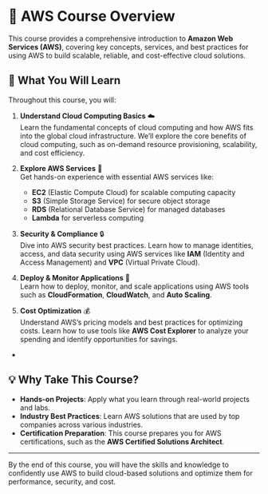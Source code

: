 # 🚀 AWS Course Overview

This course provides a comprehensive introduction to **Amazon Web Services (AWS)**, covering key concepts, services, and best practices for using AWS to build scalable, reliable, and cost-effective cloud solutions. 

## 🌟 What You Will Learn

Throughout this course, you will:

1. **Understand Cloud Computing Basics** ☁️  
   Learn the fundamental concepts of cloud computing and how AWS fits into the global cloud infrastructure. We’ll explore the core benefits of cloud computing, such as on-demand resource provisioning, scalability, and cost efficiency.

2. **Explore AWS Services** 🔧  
   Get hands-on experience with essential AWS services like:
   - **EC2** (Elastic Compute Cloud) for scalable computing capacity
   - **S3** (Simple Storage Service) for secure object storage
   - **RDS** (Relational Database Service) for managed databases
   - **Lambda** for serverless computing

3. **Security & Compliance** 🔒  
   Dive into AWS security best practices. Learn how to manage identities, access, and data security using AWS services like **IAM** (Identity and Access Management) and **VPC** (Virtual Private Cloud).

4. **Deploy & Monitor Applications** 🚀  
   Learn how to deploy, monitor, and scale applications using AWS tools such as **CloudFormation**, **CloudWatch**, and **Auto Scaling**.

5. **Cost Optimization** 💰  
   Understand AWS’s pricing models and best practices for optimizing costs. Learn how to use tools like **AWS Cost Explorer** to analyze your spending and identify opportunities for savings.
   
- 

## 💡 Why Take This Course?

- **Hands-on Projects**: Apply what you learn through real-world projects and labs.
- **Industry Best Practices**: Learn AWS solutions that are used by top companies across various industries.
- **Certification Preparation**: This course prepares you for AWS certifications, such as the **AWS Certified Solutions Architect**.

---

By the end of this course, you will have the skills and knowledge to confidently use AWS to build cloud-based solutions and optimize them for performance, security, and cost.

